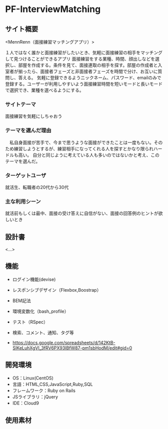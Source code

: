 # PF-InterviewMatching

## サイト概要
<MennRenn（面接練習マッチングアプリ）>

１人ではなく誰かと面接練習がしたいとき、気軽に面接練習の相手をマッチングして見つけることができるアプリ
面接練習をする業種、時間、顔出しなどを選択し、部屋を作成する。条件を見て、面接連取の相手を探す。部屋の作成者と入室者が揃ったら、面接者フェーズと非面接者フェーズを時間で分け、お互いに質問し、答える。
気軽に登録できるようニックネーム、パスワード、emailのみで登録する。ユーザーが利用しやすいよう面接練習時間を短いモードと長いモードで選択でき、業種を選べるようにする。

### サイトテーマ
面接練習を気軽にしちゃおう

### テーマを選んだ理由
　私自身面接が苦手で、今まで思うような面接ができたことは一度もない。そのため練習しようとするが、練習相手になってくれる人を探すとかなり限られハードルも高い。
 自分と同じように考えている人も多いのではないかと考え、このテーマを選んだ。

### ターゲットユーザ
就活生、転職者の20代から30代

### 主な利用シーン
就活前もしくは最中、面接の受け答えに自信がない、面接の回答例のヒントが欲しいとき

## 設計書
<...>

## 機能

- ログイン機能(devise)
- レスポンシブデザイン（Flexbox,Boostrap）
- BEM記法
- 環境変数化（bash_profile）
- テスト（RSpec）
- 検索、コメント、通知、タグ等

- https://docs.google.com/spreadsheets/d/142KtB-SIKeLuhXgVI_3fRV6PX93IBfW87-pm1sbHodM/edit#gid=0
## 開発環境
- OS：Linux(CentOS)
- 言語：HTML,CSS,JavaScript,Ruby,SQL
- フレームワーク：Ruby on Rails
- JSライブラリ：jQuery
- IDE：Cloud9

## 使用素材
